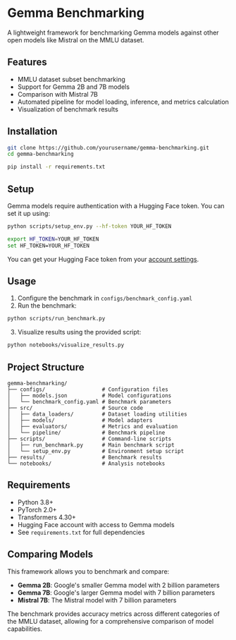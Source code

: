 # Gemma Benchmarking

A lightweight framework for benchmarking Gemma models against other open models like Mistral on the MMLU dataset.

## Features

- MMLU dataset subset benchmarking
- Support for Gemma 2B and 7B models
- Comparison with Mistral 7B
- Automated pipeline for model loading, inference, and metrics calculation
- Visualization of benchmark results

## Installation

```bash
git clone https://github.com/yourusername/gemma-benchmarking.git
cd gemma-benchmarking

pip install -r requirements.txt
```

## Setup

Gemma models require authentication with a Hugging Face token. You can set it up using:

```bash
python scripts/setup_env.py --hf-token YOUR_HF_TOKEN

export HF_TOKEN=YOUR_HF_TOKEN
set HF_TOKEN=YOUR_HF_TOKEN
```

You can get your Hugging Face token from your [account settings](https://huggingface.co/settings/tokens).

## Usage

1. Configure the benchmark in `configs/benchmark_config.yaml`
2. Run the benchmark:

```bash
python scripts/run_benchmark.py
```

3. Visualize results using the provided script:

```bash
python notebooks/visualize_results.py

```

## Project Structure

```
gemma-benchmarking/
├── configs/                  # Configuration files
│   ├── models.json           # Model configurations
│   └── benchmark_config.yaml # Benchmark parameters
├── src/                      # Source code
│   ├── data_loaders/         # Dataset loading utilities
│   ├── models/               # Model adapters
│   ├── evaluators/           # Metrics and evaluation
│   └── pipeline/             # Benchmark pipeline
├── scripts/                  # Command-line scripts
│   ├── run_benchmark.py      # Main benchmark script
│   └── setup_env.py          # Environment setup script
├── results/                  # Benchmark results
└── notebooks/                # Analysis notebooks
```

## Requirements

- Python 3.8+
- PyTorch 2.0+
- Transformers 4.30+
- Hugging Face account with access to Gemma models
- See `requirements.txt` for full dependencies

## Comparing Models

This framework allows you to benchmark and compare:

- **Gemma 2B**: Google's smaller Gemma model with 2 billion parameters
- **Gemma 7B**: Google's larger Gemma model with 7 billion parameters
- **Mistral 7B**: The Mistral model with 7 billion parameters

The benchmark provides accuracy metrics across different categories of the MMLU dataset, allowing for a comprehensive comparison of model capabilities.
